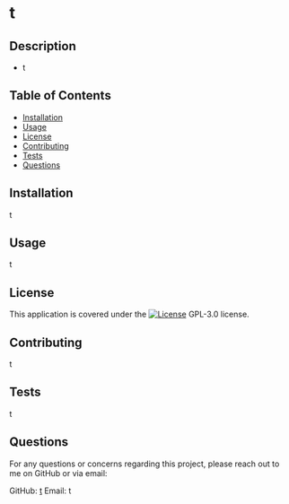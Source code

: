 # t

## Description
* t

## Table of Contents
- [Installation](#installation)
- [Usage](#usage)
- [License](#license)
- [Contributing](#contributing)
- [Tests](#tests)
- [Questions](#questions)

## Installation
t

## Usage
t

## License
This application is covered under the [![License](https://img.shields.io/badge/License-GPL_3.0-blue.svg)](https://opensource.org/licenses/GPL-3.0) GPL-3.0 license.


## Contributing
t

## Tests
t

## Questions
For any questions or concerns regarding this project, please reach out to me on GitHub or via email:

GitHub: [t](https://github.com/t)
Email: t


